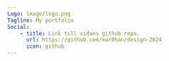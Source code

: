 ```yaml
---
Logo: image/logo.png
Tagline: My portfolio
Social:
    - title: Link till sidans github repo.
      url: https://github.com/mar0han/design-2024
      icon: github
---
```

